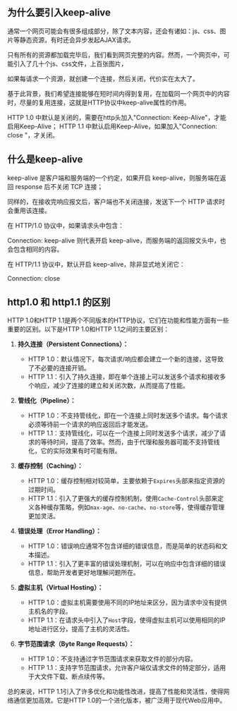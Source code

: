 ## 为什么要引入keep-alive

通常一个网页可能会有很多组成部分，除了文本内容，还会有诸如：js、css、图片等静态资源，有时还会异步发起AJAX请求。

只有所有的资源都加载完毕后，我们看到网页完整的内容。然而，一个网页中，可能引入了几十个js、css文件，上百张图片，

如果每请求一个资源，就创建一个连接，然后关闭，代价实在太大了。

基于此背景，我们希望连接能够在短时间内得到复用，在加载同一个网页中的内容时，尽量的复用连接，这就是HTTP协议中keep-alive属性的作用。

HTTP 1.0 中默认是关闭的，需要在http头加入"Connection: Keep-Alive"，才能启用Keep-Alive；
HTTP 1.1 中默认启用Keep-Alive，如果加入"Connection: close "，才关闭。

## 什么是keep-alive
keep-alive 是客户端和服务端的一个约定，如果开启 keep-alive，则服务端在返回 response 后不关闭 TCP 连接；

同样的，在接收完响应报文后，客户端也不关闭连接，发送下一个 HTTP 请求时会重用该连接。

在 HTTP/1.0 协议中，如果请求头中包含：

Connection: keep-alive
则代表开启 keep-alive，而服务端的返回报文头中，也会包含相同的内容。

在 HTTP/1.1 协议中，默认开启 keep-alive，除非显式地关闭它：

Connection: close

## http1.0 和 http1.1 的区别


HTTP 1.0和HTTP 1.1是两个不同版本的HTTP协议，它们在功能和性能方面有一些重要的区别。以下是HTTP 1.0和HTTP 1.1之间的主要区别：

1. **持久连接（Persistent Connections）：**
   - HTTP 1.0：默认情况下，每次请求/响应都会建立一个新的连接，这导致了不必要的连接开销。
   - HTTP 1.1：引入了持久连接，即在单个连接上可以发送多个请求和接收多个响应，减少了连接的建立和关闭次数，从而提高了性能。

2. **管线化（Pipeline）：**
   - HTTP 1.0：不支持管线化，即在一个连接上同时发送多个请求。每个请求必须等待前一个请求的响应返回后才能发送。
   - HTTP 1.1：支持管线化，可以在一个连接上同时发送多个请求，减少了请求的等待时间，提高了效率。然而，由于代理和服务器可能不支持管线化，它的实际效果有时可能有限。

3. **缓存控制（Caching）：**
   - HTTP 1.0：缓存控制相对较简单，主要依赖于`Expires`头部来指定资源的过期时间。
   - HTTP 1.1：引入了更强大的缓存控制机制，使用`Cache-Control`头部来定义各种缓存策略，例如`max-age`、`no-cache`、`no-store`等，使得缓存管理更加灵活。

4. **错误处理（Error Handling）：**
   - HTTP 1.0：错误响应通常不包含详细的错误信息，而是简单的状态码和文本描述。
   - HTTP 1.1：引入了更丰富的错误处理机制，可以在响应中包含详细的错误信息，帮助开发者更好地理解问题所在。

5. **虚拟主机（Virtual Hosting）：**
   - HTTP 1.0：虚拟主机需要使用不同的IP地址来区分，因为请求中没有提供主机名的字段。
   - HTTP 1.1：在请求头中引入了`Host`字段，使得虚拟主机可以使用相同的IP地址进行区分，提高了主机的灵活性。

6. **字节范围请求（Byte Range Requests）：**
   - HTTP 1.0：不支持通过字节范围请求来获取文件的部分内容。
   - HTTP 1.1：支持字节范围请求，允许客户端仅请求文件的特定部分，适用于大文件下载、断点续传等。

总的来说，HTTP 1.1引入了许多优化和功能性改进，提高了性能和灵活性，使得网络通信更加高效。它是HTTP 1.0的一个进化版本，被广泛用于现代Web应用中。


